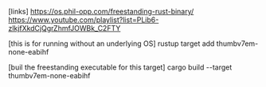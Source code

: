 
[links]
https://os.phil-opp.com/freestanding-rust-binary/
https://www.youtube.com/playlist?list=PLib6-zlkjfXkdCjQgrZhmfJOWBk_C2FTY


[this is for running without an underlying OS]
rustup target add thumbv7em-none-eabihf

[buil the freestanding executable for this target]
cargo build --target thumbv7em-none-eabihf